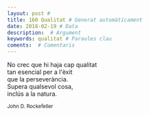 ```yaml
---
layout: post #
title: 160 Qualitat # Generat automàticament
date: 2018-02-19 # Data
description:  # Argument
keywords: qualitat # Paraules clau
coments:  # Comentaris
---
```


No crec que hi haja cap qualitat <br />
tan esencial per a l'èxit <br />
que la perseverància. <br />
Supera qualsevol cosa, <br />
inclús a la natura. <br />

<small>John D. Rockefeller</small>

